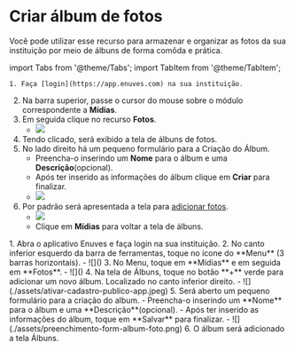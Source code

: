 # Criar álbum de fotos
Você pode utilizar esse recurso para armazenar e organizar as fotos da sua instituição por meio de álbuns de forma comôda e prática.

import Tabs from '@theme/Tabs';
import TabItem from '@theme/TabItem';

<Tabs queryString="current-os">
  <TabItem value="computer" label="No computador">
  
    1. Faça [login](https://app.enuves.com) na sua instituição.
2. Na barra superior, passe o cursor do mouse sobre o módulo correspondente a **Mídias**.
3. Em seguida clique no recurso **Fotos**.
    - ![](./assets/clique-midias-fotos.png)
4. Tendo clicado, será exibido a tela de álbuns de fotos.
5. No lado direito há um pequeno formulário para a Criação do Álbum.
    - Preencha-o inserindo um **Nome** para o álbum e uma **Descrição**(opcional).
    - Após ter inserido as informações do álbum clique em **Criar** para finalizar.
    - ![](./assets/preenchimento-form-album-foto.png)
6. Por padrão será apresentada a tela para [adicionar fotos](adicionar-fotos-link.com).
    - ![](./assets/tela-pos-criacao-album-fotos.png)
    - Clique em **Mídias** para voltar a tela de álbuns.

  </TabItem>
  <TabItem value="mobile" label="No dispositivo móvel">
   1. Abra o aplicativo Enuves e faça login na sua instituição.
2. No canto inferior esquerdo da barra de ferramentas, toque no ícone do **Menu** (3 barras horizontais).
    -   ![]()
3. No Menu, toque em **Mídias** e em seguida em **Fotos**.
    - ![]()
4. Na tela de Álbuns, toque no botão **+** verde para adicionar um novo álbum. Localizado no canto inferior direito.
    - ![](./assets/ativar-cadastro-publico-app.jpeg)
5. Será aberto um pequeno formulário para a criação do album.
    - Preencha-o inserindo um **Nome** para o álbum e uma **Descrição**(opcional).
    - Após ter inserido as informações do álbum, toque em **Salvar** para finalizar.
    - ![](./assets/preenchimento-form-album-foto.png)
6. O álbum será adicionado a tela Álbuns.
  </TabItem>
</Tabs>